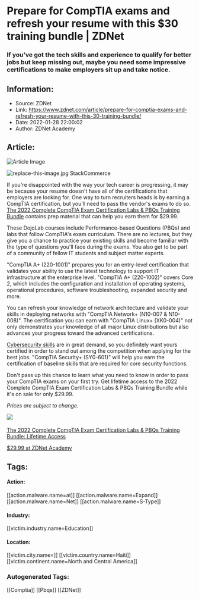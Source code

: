 # Prepare for CompTIA exams and refresh your resume with this $30 training bundle | ZDNet
### If you've got the tech skills and experience to qualify for better jobs but keep missing out, maybe you need some impressive certifications to make employers sit up and take notice.

## Information:
+ Source: ZDNet
+ Link: https://www.zdnet.com/article/prepare-for-comptia-exams-and-refresh-your-resume-with-this-30-training-bundle/
+ Date: 2022-01-28 22:00:02
+ Author: ZDNet Academy


## Article:
![Article Image](https://www.zdnet.com/a/img/resize/09e331eaff73f14ca0c065ad08d2bd8f0f0f5e12/2022/01/26/452919d6-2bf6-4607-9159-f05027d11596/zd-2022-comptia.jpg?width=770&height=578&fit=crop&auto=webp)

![replace-this-image.jpg](https://www.zdnet.com/a/img/resize/af044577ec01a2895361850d3157ae3152315211/2022/01/26/7a41f7ea-80e8-4b94-8f23-d31789d18af9/zd-2022-comptia.jpg?fit=bounds&auto=webp)
 StackCommerce
 
If you're disappointed with the way your tech career is progressing, it may be because your resume doesn't have all of the certifications that employers are looking for. One way to turn recruiters heads is by earning a CompTIA certification, but you'll need to pass the vendor's exams to do so. [The 2022 Complete CompTIA Exam Certification Labs & PBQs Training Bundle](https://academy.zdnet.com/sales/the-2022-complete-comptia-exam-certification-labs-pbqs-training-bundle-lifetime-access?utm_source=zdnet.com&utm_medium=referral&utm_campaign=the-2022-complete-comptia-exam-certification-labs-pbqs-training-bundle-lifetime-access&utm_term=scsf-529938&utm_content=a0x1P000004UofYQAS&scsonar=1) contains prep material that can help you earn them for $29.99.

These DojoLab courses include Performance-based Questions (PBQs) and labs that follow CompTIA's exam curriculum. There are no lectures, but they give you a chance to practice your existing skills and become familiar with the type of questions you'll face during the exams. You also get to be part of a community of fellow IT students and subject matter experts.

"CompTIA A+ (220-1001)" prepares you for an entry-level certification that validates your ability to use the latest technology to support IT infrastructure at the enterprise level. "CompTIA A+ (220-1002)" covers Core 2, which includes the configuration and installation of operating systems, operational procedures, software troubleshooting, expanded security and more.

You can refresh your knowledge of network architecture and validate your skills in deploying networks with "CompTIA Network+ (N10-007 & N10-008)". The certification you can earn with "CompTIA Linux+ (XK0-004)" not only demonstrates your knowledge of all major Linux distributions but also advances your progress toward the advanced certifications.

[Cybersecurity skills](https://www.zdnet.com/article/cisa-warns-upgrade-your-cybersecurity-now-to-defend-against-potential-critical-threats/) are in great demand, so you definitely want yours certified in order to stand out among the competition when applying for the best jobs. "CompTIA Security+ (SY0-601)" will help you earn the certification of baseline skills that are required for core security functions.

Don't pass up this chance to learn what you need to know in order to pass your CompTIA exams on your first try. Get lifetime access to the 2022 Complete CompTIA Exam Certification Labs & PBQs Training Bundle while it's on sale for only $29.99.

*Prices are subject to change.*


[![](https://www.zdnet.com/a/img/resize/ba3eb275ab29765425478d56fe2a7fb3cfdf0cf9/2022/01/26/452919d6-2bf6-4607-9159-f05027d11596/zd-2022-comptia.jpg?width=196&height=115&fit=crop&auto=webp)](https://academy.zdnet.com/sales/the-2022-complete-comptia-exam-certification-labs-pbqs-training-bundle-lifetime-access?utm_source=zdnet.com&utm_medium=referral&utm_campaign=the-2022-complete-comptia-exam-certification-labs-pbqs-training-bundle-lifetime-access&utm_term=scsf-529938&utm_content=a0x1P000004UofYQAS&scsonar=1)
#### 
[The 2022 Complete CompTIA Exam Certification Labs & PBQs Training Bundle: Lifetime Access](https://academy.zdnet.com/sales/the-2022-complete-comptia-exam-certification-labs-pbqs-training-bundle-lifetime-access?utm_source=zdnet.com&utm_medium=referral&utm_campaign=the-2022-complete-comptia-exam-certification-labs-pbqs-training-bundle-lifetime-access&utm_term=scsf-529938&utm_content=a0x1P000004UofYQAS&scsonar=1)



[$29.99 at ZDNet Academy](https://academy.zdnet.com/sales/the-2022-complete-comptia-exam-certification-labs-pbqs-training-bundle-lifetime-access?utm_source=zdnet.com&utm_medium=referral&utm_campaign=the-2022-complete-comptia-exam-certification-labs-pbqs-training-bundle-lifetime-access&utm_term=scsf-529938&utm_content=a0x1P000004UofYQAS&scsonar=1) 
 




## Tags:

#### Action:
[[action.malware.name=at]] [[action.malware.name=Expand]] [[action.malware.name=Net]] [[action.malware.name=S-Type]]

#### Industry:
[[victim.industry.name=Education]]

#### Location:
[[victim.city.name=]] [[victim.country.name=Haiti]] [[victim.continent.name=North and Central America]]

### Autogenerated Tags:
[[Comptia]] [[Pbqs]] [[ZDNet]]

